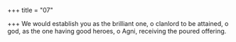 +++
title = "07"

+++
We would establish you as the brilliant one, o clanlord to be
attained, o god,
as the one having good heroes, o Agni, receiving the poured offering. 